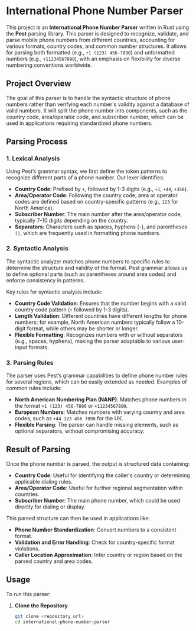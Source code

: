 # International Phone Number Parser

This project is an **International Phone Number Parser** written in Rust using the **Pest** parsing library. This parser is designed to recognize, validate, and parse mobile phone numbers from different countries, accounting for various formats, country codes, and common number structures. It allows for parsing both formatted (e.g., `+1 (123) 456-7890`) and unformatted numbers (e.g., `+11234567890`), with an emphasis on flexibility for diverse numbering conventions worldwide.

## Project Overview

The goal of this parser is to handle the syntactic structure of phone numbers rather than verifying each number's validity against a database of valid numbers. It will split the phone number into components, such as the country code, area/operator code, and subscriber number, which can be used in applications requiring standardized phone numbers.

## Parsing Process

### 1. Lexical Analysis

Using Pest’s grammar syntax, we first define the token patterns to recognize different parts of a phone number. Our lexer identifies:
   - **Country Code**: Prefixed by `+`, followed by 1-3 digits (e.g., `+1`, `+44`, `+358`).
   - **Area/Operator Code**: Following the country code, area or operator codes are defined based on country-specific patterns (e.g., `123` for North America).
   - **Subscriber Number**: The main number after the area/operator code, typically 7-10 digits depending on the country.
   - **Separators**: Characters such as spaces, hyphens (`-`), and parentheses `()`, which are frequently used in formatting phone numbers.

### 2. Syntactic Analysis

The syntactic analyzer matches phone numbers to specific rules to determine the structure and validity of the format. Pest grammar allows us to define optional parts (such as parentheses around area codes) and enforce consistency in patterns.

Key rules for syntactic analysis include:
   - **Country Code Validation**: Ensures that the number begins with a valid country code pattern (`+` followed by 1-3 digits).
   - **Length Validation**: Different countries have different lengths for phone numbers; for example, North American numbers typically follow a 10-digit format, while others may be shorter or longer.
   - **Flexible Formatting**: Recognizes numbers with or without separators (e.g., spaces, hyphens), making the parser adaptable to various user-input formats.

### 3. Parsing Rules

The parser uses Pest’s grammar capabilities to define phone number rules for several regions, which can be easily extended as needed. Examples of common rules include:
   - **North American Numbering Plan (NANP)**: Matches phone numbers in the format `+1 (123) 456-7890` or `+11234567890`.
   - **European Numbers**: Matches numbers with varying country and area codes, such as `+44 123 456 7890` for the UK.
   - **Flexible Parsing**: The parser can handle missing elements, such as optional separators, without compromising accuracy.

## Result of Parsing

Once the phone number is parsed, the output is structured data containing:
   - **Country Code**: Useful for identifying the caller's country or determining applicable dialing rules.
   - **Area/Operator Code**: Useful for further regional segmentation within countries.
   - **Subscriber Number**: The main phone number, which could be used directly for dialing or display.

This parsed structure can then be used in applications like:
   - **Phone Number Standardization**: Convert numbers to a consistent format.
   - **Validation and Error Handling**: Check for country-specific format violations.
   - **Caller Location Approximation**: Infer country or region based on the parsed country and area codes.

## Usage

To run this parser:

1. **Clone the Repository**
   ```bash
   git clone <repository_url>
   cd international-phone-number-parser
